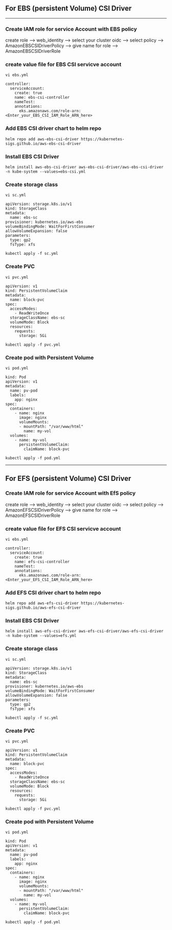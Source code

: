 ## For EBS (persistent Volume) CSI Driver
________________________________________________________________________________________________________________________________________________________________________________________________________________________________________________________________________________________________________________________________________________________________________________________________________________________________________

### Create IAM role for service Account with EBS policy

create role -->  web_identity --> select your cluster oidc --> select policy --> AmazonEBSCSIDriverPolicy --> give name for role -->  AmazonEBSCSIDriverRole



### create value file for EBS CSI servicve account 
~~~
vi ebs.yml
~~~
~~~
controller:
  serviceAccount:
    create: true
    name: ebs-csi-controller
    nameTest:
    annotations:
      eks.amazonaws.com/role-arn: <Enter_your_EBS_CSI_IAM_Role_ARN_here>
~~~

### Add EBS CSI driver chart to helm repo
~~~
helm repo add aws-ebs-csi-driver https://kubernetes-sigs.github.io/aws-ebs-csi-driver
~~~

### Install EBS CSI Driver  
~~~
helm install aws-ebs-csi-driver aws-ebs-csi-driver/aws-ebs-csi-driver -n kube-system --values=ebs-csi.yml
~~~

### Create storage class
~~~
vi sc.yml
~~~
~~~
apiVersion: storage.k8s.io/v1
kind: StorageClass
metadata:
  name: ebs-sc
provisioner: kubernetes.io/aws-ebs
volumeBindingMode: WaitForFirstConsumer
allowVolumeExpansion: false
parameters:
  type: gp2
  fsType: xfs
~~~
~~~
kubectl apply -f sc.yml
~~~

### Create PVC 
~~~
vi pvc.yml
~~~
~~~
apiVersion: v1
kind: PersistentVolumeClaim
metadata:
  name: block-pvc
spec:
  accessModes:
    - ReadWriteOnce
  storageClassName: ebs-sc
  volumeMode: Block
  resources:
    requests:
      storage: 5Gi
~~~
~~~
kubectl apply -f pvc.yml
~~~
### Create pod with Persistent Volume
~~~
vi pod.yml
~~~
~~~
kind: Pod
apiVersion: v1
metadata:
  name: pv-pod
  labels:
    app: nginx
spec:
  containers:
    - name: nginx
      image: nginx
      volumeMounts:
      - mountPath: "/var/www/html"
        name: my-vol
  volumes:
    - name: my-vol
      persistentVolumeClaim:
        claimName: block-pvc
~~~
~~~
kubectl apply -f pod.yml
~~~

________________________________________________________________________________________________________________________________________________________________________________________________________________________________________________________________________________________________________________________________________________________________________________________________________________________________________


## For EFS (persistent Volume) CSI Driver

### Create IAM role for service Account with EfS policy

create role -->  web_identity --> select your cluster oidc --> select policy --> AmazonEFSCSIDriverPolicy --> give name for role -->  AmazonEFSCSIDriverRole



### create value file for EFS CSI servicve account 
~~~
vi ebs.yml
~~~
~~~
controller:
  serviceAccount:
    create: true
    name: efs-csi-controller
    nameTest:
    annotations:
      eks.amazonaws.com/role-arn: <Enter_your_EFS_CSI_IAM_Role_ARN_here>
~~~

### Add EFS CSI driver chart to helm repo
~~~
helm repo add aws-efs-csi-driver https://kubernetes-sigs.github.io/aws-efs-csi-driver
~~~

### Install EBS CSI Driver  
~~~
helm install aws-efs-csi-driver aws-efs-csi-driver/aws-efs-csi-driver -n kube-system --values=efs.yml

~~~

### Create storage class
~~~
vi sc.yml
~~~
~~~
apiVersion: storage.k8s.io/v1
kind: StorageClass
metadata:
  name: ebs-sc
provisioner: kubernetes.io/aws-ebs
volumeBindingMode: WaitForFirstConsumer
allowVolumeExpansion: false
parameters:
  type: gp2
  fsType: xfs
~~~
~~~
kubectl apply -f sc.yml
~~~

### Create PVC 
~~~
vi pvc.yml
~~~
~~~
apiVersion: v1
kind: PersistentVolumeClaim
metadata:
  name: block-pvc
spec:
  accessModes:
    - ReadWriteOnce
  storageClassName: ebs-sc
  volumeMode: Block
  resources:
    requests:
      storage: 5Gi
~~~
~~~
kubectl apply -f pvc.yml
~~~
### Create pod with Persistent Volume
~~~
vi pod.yml
~~~
~~~
kind: Pod
apiVersion: v1
metadata:
  name: pv-pod
  labels:
    app: nginx
spec:
  containers:
    - name: nginx
      image: nginx
      volumeMounts:
      - mountPath: "/var/www/html"
        name: my-vol
  volumes:
    - name: my-vol
      persistentVolumeClaim:
        claimName: block-pvc
~~~
~~~
kubectl apply -f pod.yml
~~~

